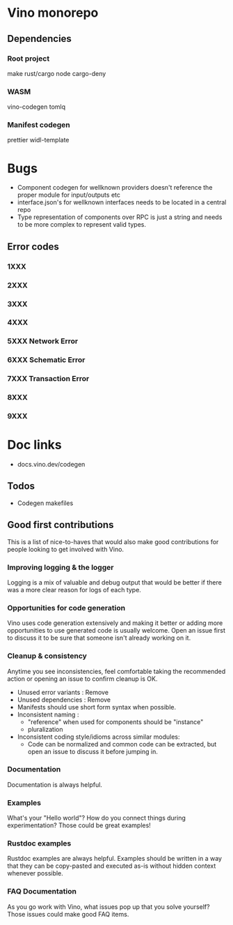 # Vino monorepo

## Dependencies

### Root project

make
rust/cargo
node
cargo-deny

### WASM

vino-codegen
tomlq

### Manifest codegen

prettier
widl-template

# Bugs

- Component codegen for wellknown providers doesn't reference the proper module for input/outputs etc
- interface.json's for wellknown interfaces needs to be located in a central repo
- Type representation of components over RPC is just a string and needs to be more complex to represent valid types.

## Error codes

### 1XXX

### 2XXX

### 3XXX

### 4XXX

### 5XXX Network Error

### 6XXX Schematic Error

### 7XXX Transaction Error

### 8XXX

### 9XXX

# Doc links

- docs.vino.dev/codegen

## Todos

- Codegen makefiles

## Good first contributions

This is a list of nice-to-haves that would also make good contributions for people looking to get involved with Vino.

### Improving logging & the logger

Logging is a mix of valuable and debug output that would be better if there was a more clear reason for logs of each type.

### Opportunities for code generation

Vino uses code generation extensively and making it better or adding more opportunities to use generated code is usually welcome. Open an issue first to discuss it to be sure that someone isn't already working on it.

### Cleanup & consistency

Anytime you see inconsistencies, feel comfortable taking the recommended action or opening an issue to confirm cleanup is OK.

- Unused error variants : Remove
- Unused dependencies : Remove
- Manifests should use short form syntax when possible.
- Inconsistent naming :
  - "reference" when used for components should be "instance"
  - pluralization
- Inconsistent coding style/idioms across similar modules:
  - Code can be normalized and common code can be extracted, but open an issue to discuss it before jumping in.

### Documentation

Documentation is always helpful.

### Examples

What's your "Hello world"? How do you connect things during experimentation? Those could be great examples!

### Rustdoc examples

Rustdoc examples are always helpful. Examples should be written in a way that they can be copy-pasted and executed as-is without hidden context whenever possible.

### FAQ Documentation

As you go work with Vino, what issues pop up that you solve yourself? Those issues could make good FAQ items.
